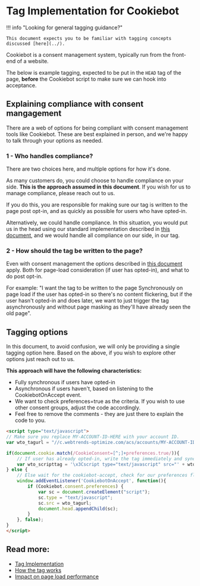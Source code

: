 # Tag Implementation for Cookiebot

!!! info "Looking for general tagging guidance?"

    This document expects you to be familiar with tagging concepts discussed [here](../). 

Cookiebot is a consent management system, typically run from the front-end of a website.

The below is example tagging, expected to be put in the `HEAD` tag of the page, **before** the Cookiebot script to make sure we can hook into acceptance.

## Explaining compliance with consent mangagement

There are a web of options for being compliant with consent management tools like Cookiebot. These are best explained in person, and we're happy to talk through your options as needed.

### 1 - Who handles compliance?

There are two choices here, and multiple options for how it's done.

As many customers do, you could choose to handle compliance on your side. **This is the approach assumed in this document**. If you wish for us to manage compliance, please reach out to us.

If you do this, you are responsible for making sure our tag is written to the page post opt-in, and as quickly as possible for users who have opted-in. 

Alternatively, we could handle compliance. In this situation, you would put us in the head using our standard implementation described in [this document](../#tagging-options), and we would handle all compliance on our side, in our tag.

### 2 - How should the tag be written to the page?

Even with consent management the options described in [this document](../#tagging-options) apply. Both for page-load consideration (if user has opted-in), and what to do post opt-in. 

For example: "I want the tag to be written to the page Synchronously on page load if the user has opted-in so there's no content flickering, but if the user hasn't opted-in and does later, we want to just trigger the tag asynchronously and without page masking as they'll have already seen the old page". 

## Tagging options

In this document, to avoid confusion, we will only be providing a single tagging option here. Based on the above, if you wish to explore other options just reach out to us.

**This approach will have the following characteristics:**

- Fully synchronous if users have opted-in
- Asynchronous if users haven't, based on listening to the CookiebotOnAccept event.
- We want to check preferences=true as the criteria. If you wish to use other consent groups, adjust the code accordingly.
- Feel free to remove the comments - they are just there to explain the code to you. 

``` html
<script type="text/javascript">
// Make sure you replace MY-ACCOUNT-ID-HERE with your account ID.
var wto_tagurl = "//c.webtrends-optimize.com/acs/accounts/MY-ACCOUNT-ID-HERE/js/wt.js";

if(document.cookie.match(/CookieConsent=[^;]+preferences.true/)){
    // If user has already opted-in, write the tag immediately and synchronously.
    var wto_scripttag = '\x3Cscript type="text/javascript" src="' + wto_tagurl + '">\x3C/script>';
} else {
    // Else wait for the cookiebot-accept, check for our preferences flag, and then write the tag to the page asynchronously.
    window.addEventListener('CookiebotOnAccept', function(){
        if (Cookiebot.consent.preferences) {
            var sc = document.createElement("script");
            sc.type = "text/javascript";
            sc.src = wto_tagurl;
            document.head.appendChild(sc);
        }
    }, false);
}
</script>
```

## Read more:

- [Tag Implementation](../)
- [How the tag works](./how-the-tag-works/)
- [Impact on page load performance](./impact-on-page-load-performance)
